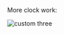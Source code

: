 More clock work:

![custom three](https://grant-uploader.s3.amazonaws.com/2024-12-08-15-38-06-2000.jpg)